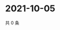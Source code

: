 # 2021-10-05

共 0 条

<!-- BEGIN WEIBO -->
<!-- 最后更新时间 Tue Oct 05 2021 22:57:05 GMT+0800 (China Standard Time) -->

<!-- END WEIBO -->
